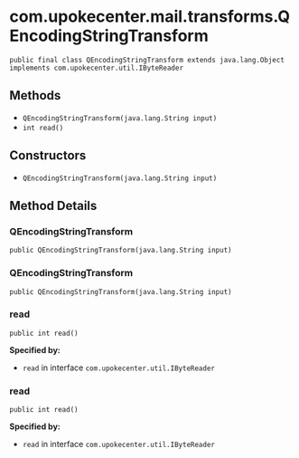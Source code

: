 # com.upokecenter.mail.transforms.QEncodingStringTransform

    public final class QEncodingStringTransform extends java.lang.Object implements com.upokecenter.util.IByteReader

## Methods

* `QEncodingStringTransform​(java.lang.String input)`<br>
* `int read()`<br>

## Constructors

* `QEncodingStringTransform​(java.lang.String input)`<br>

## Method Details

### QEncodingStringTransform
    public QEncodingStringTransform​(java.lang.String input)
### QEncodingStringTransform
    public QEncodingStringTransform​(java.lang.String input)
### read
    public int read()

**Specified by:**

* <code>read</code>&nbsp;in interface&nbsp;<code>com.upokecenter.util.IByteReader</code>

### read
    public int read()

**Specified by:**

* <code>read</code>&nbsp;in interface&nbsp;<code>com.upokecenter.util.IByteReader</code>
